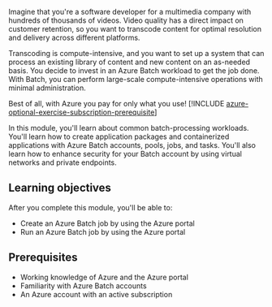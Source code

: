 Imagine that you're a software developer for a multimedia company with hundreds of thousands of videos. Video quality has a direct impact on customer retention, so you want to transcode content for optimal resolution and delivery across different platforms.

Transcoding is compute-intensive, and you want to set up a system that can process an existing library of content and new content on an as-needed basis. You decide to invest in an Azure Batch workload to get the job done. With Batch, you can perform large-scale compute-intensive operations with minimal administration.

Best of all, with Azure you pay for only what you use!
[!INCLUDE [azure-optional-exercise-subscription-prerequisite](../../../includes/azure-optional-exercise-subscription-prerequisite.md)]

In this module, you'll learn about common batch-processing workloads. You'll learn how to create application packages and containerized applications with Azure Batch accounts, pools, jobs, and tasks. You'll also learn how to enhance security for your Batch account by using virtual networks and private endpoints.

## Learning objectives

After you complete this module, you'll be able to:

- Create an Azure Batch job by using the Azure portal
- Run an Azure Batch job by using the Azure portal  

## Prerequisites

- Working knowledge of Azure and the Azure portal
- Familiarity with Azure Batch accounts
- An Azure account with an active subscription
